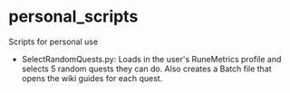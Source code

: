 # personal_scripts
Scripts for personal use

* SelectRandomQuests.py: Loads in the user's RuneMetrics profile and selects 5 random quests they can do. Also creates a Batch file that opens the wiki guides for each quest.
